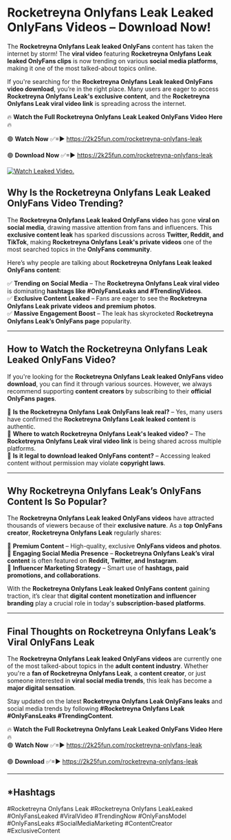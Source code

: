 # Rocketreyna Onlyfans Leak Leaked OnlyFans Videos – Download Now!

The **Rocketreyna Onlyfans Leak leaked OnlyFans** content has taken the internet by storm! The **viral video** featuring **Rocketreyna Onlyfans Leak leaked OnlyFans clips** is now trending on various **social media platforms**, making it one of the most talked-about topics online.  

If you're searching for the **Rocketreyna Onlyfans Leak leaked OnlyFans video download**, you’re in the right place. Many users are eager to access **Rocketreyna Onlyfans Leak's exclusive content**, and the **Rocketreyna Onlyfans Leak viral video link** is spreading across the internet.  

🔥 **Watch the Full Rocketreyna Onlyfans Leak Leaked OnlyFans Video Here** 🔥  

🟢 **Watch Now** ✅=► https://2k25fun.com/rocketreyna-onlyfans-leak

🟢 **Download Now** ✅=► https://2k25fun.com/rocketreyna-onlyfans-leak

[![Watch Leaked Video.](https://miro.medium.com/v2/resize:fit:828/format:webp/1*cilzJN44JGOrTw9NJCrNHA.gif "Watch Leaked Video")](https://2k25fun.com/rocketreyna-onlyfans-leak)

## **Why Is the Rocketreyna Onlyfans Leak Leaked OnlyFans Video Trending?**  

The **Rocketreyna Onlyfans Leak leaked OnlyFans video** has gone **viral on social media**, drawing massive attention from fans and influencers. This **exclusive content leak** has sparked discussions across **Twitter, Reddit, and TikTok**, making **Rocketreyna Onlyfans Leak's private videos** one of the most searched topics in the **OnlyFans community**.  

Here’s why people are talking about **Rocketreyna Onlyfans Leak leaked OnlyFans content**:  

✅ **Trending on Social Media** – The **Rocketreyna Onlyfans Leak viral video** is dominating **hashtags like #OnlyFansLeaks and #TrendingVideos**.  
✅ **Exclusive Content Leaked** – Fans are eager to see the **Rocketreyna Onlyfans Leak private videos and premium photos**.  
✅ **Massive Engagement Boost** – The leak has skyrocketed **Rocketreyna Onlyfans Leak’s OnlyFans page** popularity.  

---

## **How to Watch the Rocketreyna Onlyfans Leak Leaked OnlyFans Video?**  

If you're looking for the **Rocketreyna Onlyfans Leak leaked OnlyFans video download**, you can find it through various sources. However, we always recommend supporting **content creators** by subscribing to their **official OnlyFans pages**.  

🔹 **Is the Rocketreyna Onlyfans Leak OnlyFans leak real?** – Yes, many users have confirmed the **Rocketreyna Onlyfans Leak leaked content** is authentic.  
🔹 **Where to watch Rocketreyna Onlyfans Leak's leaked video?** – The **Rocketreyna Onlyfans Leak viral video link** is being shared across multiple platforms.  
🔹 **Is it legal to download leaked OnlyFans content?** – Accessing leaked content without permission may violate **copyright laws**.  

---

## **Why Rocketreyna Onlyfans Leak’s OnlyFans Content Is So Popular?**  

The **Rocketreyna Onlyfans Leak leaked OnlyFans videos** have attracted thousands of viewers because of their **exclusive nature**. As a **top OnlyFans creator**, **Rocketreyna Onlyfans Leak** regularly shares:  

📌 **Premium Content** – High-quality, exclusive **OnlyFans videos and photos**.  
📌 **Engaging Social Media Presence** – **Rocketreyna Onlyfans Leak’s viral content** is often featured on **Reddit, Twitter, and Instagram**.  
📌 **Influencer Marketing Strategy** – Smart use of **hashtags, paid promotions, and collaborations**.  

With the **Rocketreyna Onlyfans Leak leaked OnlyFans content** gaining traction, it’s clear that **digital content monetization and influencer branding** play a crucial role in today's **subscription-based platforms**.  

---

## **Final Thoughts on Rocketreyna Onlyfans Leak’s Viral OnlyFans Leak**  

The **Rocketreyna Onlyfans Leak leaked OnlyFans videos** are currently one of the most talked-about topics in the **adult content industry**. Whether you're a **fan of Rocketreyna Onlyfans Leak**, a **content creator**, or just someone interested in **viral social media trends**, this leak has become a **major digital sensation**.  

Stay updated on the latest **Rocketreyna Onlyfans Leak OnlyFans leaks** and social media trends by following **#Rocketreyna Onlyfans Leak #OnlyFansLeaks #TrendingContent**.  

🔥 **Watch the Full Rocketreyna Onlyfans Leak Leaked OnlyFans Video Here** 🔥  
🟢 **Watch Now** ✅=► https://2k25fun.com/rocketreyna-onlyfans-leak

🟢 **Download** ✅=► https://2k25fun.com/rocketreyna-onlyfans-leak

---

## *Hashtags
#Rocketreyna Onlyfans Leak #Rocketreyna Onlyfans LeakLeaked #OnlyFansLeaked #ViralVideo #TrendingNow #OnlyFansModel #OnlyFansLeaks #SocialMediaMarketing #ContentCreator #ExclusiveContent  